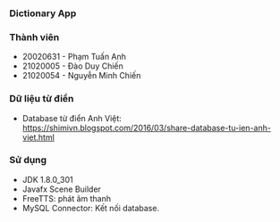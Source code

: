 ### Dictionary App

### Thành viên
* 20020631 - Phạm Tuấn Anh
* 21020005 - Đào Duy Chiến
* 21020054 - Nguyễn Minh Chiến

### Dữ liệu từ điển
- Database từ điển Anh Việt: https://shimivn.blogspot.com/2016/03/share-database-tu-ien-anh-viet.html


### Sử dụng
- JDK 1.8.0_301
- Javafx Scene Builder
- FreeTTS: phát âm thanh
- MySQL Connector: Kết nối database.
